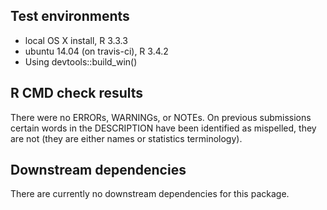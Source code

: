 ## Test environments
* local OS X install, R 3.3.3
* ubuntu 14.04 (on travis-ci), R 3.4.2
* Using devtools::build_win()

## R CMD check results
There were no ERRORs, WARNINGs, or NOTEs. On previous
submissions certain words in the DESCRIPTION have been
identified as mispelled, they are not (they are either names
or statistics terminology).

## Downstream dependencies
There are currently no downstream dependencies for this package.
